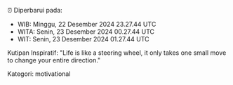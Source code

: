 ⏰ Diperbarui pada:
- WIB: Minggu, 22 Desember 2024 23.27.44 UTC
- WITA: Senin, 23 Desember 2024 00.27.44 UTC
- WIT: Senin, 23 Desember 2024 01.27.44 UTC

Kutipan Inspiratif:
"Life is like a steering wheel, it only takes one small move to change your entire direction."


Kategori: motivational

